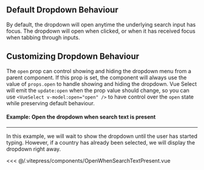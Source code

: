 ## Default Dropdown Behaviour

By default, the dropdown will open anytime the underlying search input has focus. The dropdown will
open when clicked, or when it has received focus when tabbing through inputs.

## Customizing Dropdown Behaviour <Badge text="v4+" />

The `open` prop can control showing and hiding the dropdown menu from a parent component. If this prop is set, the component will always use the value of `props.open` to handle showing and hiding the dropdown. Vue Select will emit the `update:open` when the prop value should change, so you can use `<VueSelect v-model:open="open" />` to have control over the `open` state while preserving default behaviour.

#### Example: Open the dropdown when search text is present
--- 

In this example, we will wait to show the dropdown until the user has started typing. However, if a
country has already been selected, we will display the dropdown right away.

<OpenWhenSearchTextPresent />

<<< @/.vitepress/components/OpenWhenSearchTextPresent.vue

